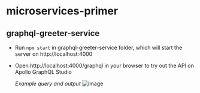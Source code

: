 # microservices-primer

## graphql-greeter-service
- Run ``` npm start ``` in graphql-greeter-service folder, which will start the server on http://localhost:4000
- Open http://localhost:4000/graphql in your browser to try out the API on Apollo GraphQL Studio

    _Example query and output_
    ![image](https://user-images.githubusercontent.com/35166465/139087237-0c674554-699f-44f6-a806-f2c1a66fc897.png)

